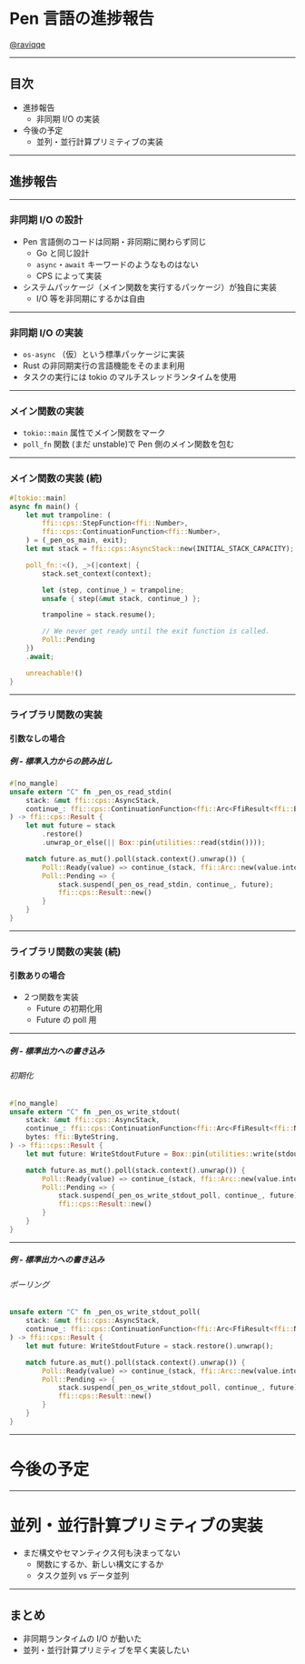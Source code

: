 # Pen 言語の進捗報告

[@raviqqe](https://github.com/raviqqe)

---

## 目次

- 進捗報告
  - 非同期 I/O の実装
- 今後の予定
  - 並列・並行計算プリミティブの実装

---

## 進捗報告

---

### 非同期 I/O の設計

- Pen 言語側のコードは同期・非同期に関わらず同じ
  - Go と同じ設計
  - `async`・`await` キーワードのようなものはない
  - CPS によって実装
- システムパッケージ（メイン関数を実行するパッケージ）が独自に実装
  - I/O 等を非同期にするかは自由

---

### 非同期 I/O の実装

- `os-async` （仮）という標準パッケージに実装
- Rust の非同期実行の言語機能をそのまま利用
- タスクの実行には tokio のマルチスレッドランタイムを使用

---

### メイン関数の実装

- `tokio::main` 属性でメイン関数をマーク
- `poll_fn` 関数 (まだ unstable)で Pen 側のメイン関数を包む

---

### メイン関数の実装 (続)

```rust
#[tokio::main]
async fn main() {
    let mut trampoline: (
        ffi::cps::StepFunction<ffi::Number>,
        ffi::cps::ContinuationFunction<ffi::Number>,
    ) = (_pen_os_main, exit);
    let mut stack = ffi::cps::AsyncStack::new(INITIAL_STACK_CAPACITY);

    poll_fn::<(), _>(|context| {
        stack.set_context(context);

        let (step, continue_) = trampoline;
        unsafe { step(&mut stack, continue_) };

        trampoline = stack.resume();

        // We never get ready until the exit function is called.
        Poll::Pending
    })
    .await;

    unreachable!()
}
```

---

### ライブラリ関数の実装

#### 引数なしの場合

##### 例 - 標準入力からの読み出し

```rust
#[no_mangle]
unsafe extern "C" fn _pen_os_read_stdin(
    stack: &mut ffi::cps::AsyncStack,
    continue_: ffi::cps::ContinuationFunction<ffi::Arc<FfiResult<ffi::ByteString>>>,
) -> ffi::cps::Result {
    let mut future = stack
        .restore()
        .unwrap_or_else(|| Box::pin(utilities::read(stdin())));

    match future.as_mut().poll(stack.context().unwrap()) {
        Poll::Ready(value) => continue_(stack, ffi::Arc::new(value.into())),
        Poll::Pending => {
            stack.suspend(_pen_os_read_stdin, continue_, future);
            ffi::cps::Result::new()
        }
    }
}
```

---

### ライブラリ関数の実装 (続)

#### 引数ありの場合

- ２つ関数を実装
  - Future の初期化用
  - Future の poll 用

---

##### 例 - 標準出力への書き込み

###### 初期化

```rust
#[no_mangle]
unsafe extern "C" fn _pen_os_write_stdout(
    stack: &mut ffi::cps::AsyncStack,
    continue_: ffi::cps::ContinuationFunction<ffi::Arc<FfiResult<ffi::Number>>>,
    bytes: ffi::ByteString,
) -> ffi::cps::Result {
    let mut future: WriteStdoutFuture = Box::pin(utilities::write(stdout(), bytes));

    match future.as_mut().poll(stack.context().unwrap()) {
        Poll::Ready(value) => continue_(stack, ffi::Arc::new(value.into())),
        Poll::Pending => {
            stack.suspend(_pen_os_write_stdout_poll, continue_, future);
            ffi::cps::Result::new()
        }
    }
}
```

---

##### 例 - 標準出力への書き込み

###### ポーリング

```rust
unsafe extern "C" fn _pen_os_write_stdout_poll(
    stack: &mut ffi::cps::AsyncStack,
    continue_: ffi::cps::ContinuationFunction<ffi::Arc<FfiResult<ffi::Number>>>,
) -> ffi::cps::Result {
    let mut future: WriteStdoutFuture = stack.restore().unwrap();

    match future.as_mut().poll(stack.context().unwrap()) {
        Poll::Ready(value) => continue_(stack, ffi::Arc::new(value.into())),
        Poll::Pending => {
            stack.suspend(_pen_os_write_stdout_poll, continue_, future);
            ffi::cps::Result::new()
        }
    }
}
```

---

# 今後の予定

---

# 並列・並行計算プリミティブの実装

- まだ構文やセマンティクス何も決まってない
  - 関数にするか、新しい構文にするか
  - タスク並列 vs データ並列

---

## まとめ

- 非同期ランタイムの I/O が動いた
- 並列・並行計算プリミティブを早く実装したい
